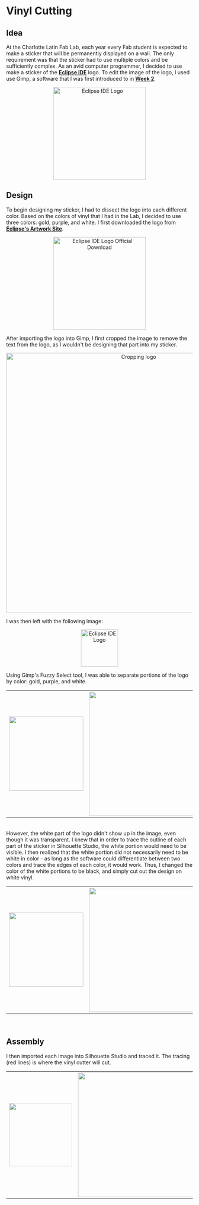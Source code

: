 # Vinyl Cutting

## Idea

At the Charlotte Latin Fab Lab, each year every Fab student is expected to make a sticker that will be permanently displayed on a wall. The only requirement was that the sticker had to use multiple colors and be sufficiently complex. As an avid computer programmer, I decided to use make a sticker of the <a href="https://eclipseide.org/">**Eclipse IDE**</a> logo. To edit the image of the logo, I used use Gimp, a software that I was first introduced to in <a href="../../week2/2DModeling">**Week 2**</a>.

<center>
<img src="../../../pics/week3/eclipseLogo.jpg" alt="Eclipse IDE Logo" width="250"/>
</center>

## Design

To begin designing my sticker, I had to dissect the logo into each different color. Based on the colors of vinyl that I had in the Lab, I decided to use three colors: gold, purple, and white. I first downloaded the logo from <a href="https://www.eclipse.org/org/artwork/">**Eclipse's Artwork Site**</a>.

<center>
<img src="../../../pics/week3/Eclipse2014_RGB.jpg" alt="Eclipse IDE Logo Official Download" width="250"/>
</center>

After importing the logo into Gimp, I first cropped the image to remove the text from the logo, as I wouldn't be designing that part into my sticker.

<center>
<img src="../../../pics/week3/cropping.jpg" alt="Cropping logo" width="700"/>
</center>

I was then left with the following image:
<center>
<img src="../../../pics/week3/eclipseLogo.jpg" alt="Eclipse IDE Logo" width="100"/>
</center>

Using Gimp's Fuzzy Select tool, I was able to separate portions of the logo by color: gold, purple, and white.

<table>
    <tr>
        <td><img src="../../../pics/week3/eclipseLogoGold.jpg" width="200"/></td>
        <td><img src="../../../pics/week3/eclipseLogoPurple.jpg" width="335"/></td>
        <td><img src="../../../pics/week3/eclipseLogoWhite.jpg" width="335"/></td>
    </tr>
</table>
<br>
However, the white part of the logo didn't show up in the image, even though it was transparent. I knew that in order to trace the outline of each part of the sticker in Silhouette Studio, the white portion would need to be visible. I then realized that the white portion did not necessarily need to be white in color - as long as the software could differentiate between two colors and trace the edges of each color, it would work. Thus, I changed the color of the white portions to be black, and simply cut out the design on white vinyl.

<table>
    <tr>
        <td><img src="../../../pics/week3/eclipseLogoGold.jpg" width="200"/></td>
        <td><img src="../../../pics/week3/eclipseLogoPurple.jpg" width="335"/></td>
        <td><img src="../../../pics/week3/eclipseLogoWhiteInverse.jpg" width="335"/></td>
    </tr>
</table>
<br>

## Assembly

I then imported each image into Silhouette Studio and traced it. The tracing (red lines) is where the vinyl cutter will cut.

<table>
    <tr>
        <td><img src="../../../pics/week3/goldCut.jpg" width="170"/></td>
        <td><img src="../../../pics/week3/purpleCut.jpg" width="335"/></td>
        <td><img src="../../../pics/week3/whiteCut.jpg" width="250"/></td>
    </tr>
</table>
<br>